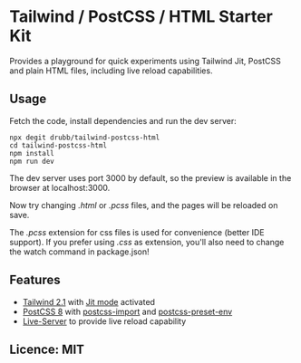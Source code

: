 # Tailwind / PostCSS / HTML Starter Kit

Provides a playground for quick experiments using
Tailwind Jit, PostCSS and plain HTML files,
including live reload capabilities.

## Usage

Fetch the code, install dependencies and run the dev server:

```
npx degit drubb/tailwind-postcss-html
cd tailwind-postcss-html
npm install
npm run dev
```
The dev server uses port 3000 by default, so the preview
is available in the browser at localhost:3000.

Now try changing *.html* or *.pcss* files, and the pages will be
reloaded on save.

The *.pcss* extension for css files is used for convenience
(better IDE support). If you prefer using *.css* as
extension, you'll also need to change the watch
command in package.json!

## Features

* [Tailwind 2.1](https://tailwindcss.com) with [Jit mode](https://tailwindcss.com/docs/just-in-time-mode) activated
* [PostCSS 8](https://postcss.org) with [postcss-import](https://github.com/postcss/postcss-import) and [postcss-preset-env](https://preset-env.cssdb.org)
* [Live-Server](https://npmjs.com/package/live-server) to provide live reload capability

## Licence: MIT
